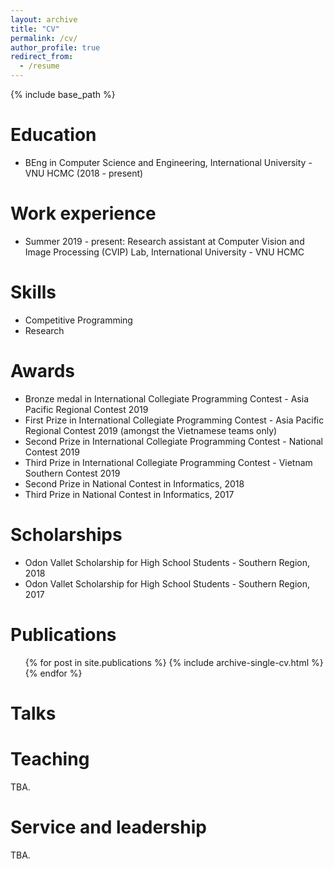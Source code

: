 ```yaml
---
layout: archive
title: "CV"
permalink: /cv/
author_profile: true
redirect_from:
  - /resume
---
```


{% include base_path %}

Education
======
* BEng in Computer Science and Engineering, International University - VNU HCMC (2018 - present)

Work experience
======
* Summer 2019 - present: Research assistant at Computer Vision and Image Processing (CVIP) Lab, International University - VNU HCMC
  
Skills
======
* Competitive Programming
* Research

Awards
======
* Bronze medal in International Collegiate Programming Contest - Asia Pacific Regional Contest 2019
* First Prize in International Collegiate Programming Contest - Asia Pacific Regional Contest 2019 (amongst the Vietnamese teams only)
* Second Prize in International Collegiate Programming Contest - National Contest 2019
* Third Prize in International Collegiate Programming Contest - Vietnam Southern Contest 2019
* Second Prize in National Contest in Informatics, 2018
* Third Prize in National Contest in Informatics, 2017

Scholarships
======
* Odon Vallet Scholarship for High School Students - Southern Region, 2018
* Odon Vallet Scholarship for High School Students - Southern Region, 2017

Publications
======
  <ul>{% for post in site.publications %}
    {% include archive-single-cv.html %}
  {% endfor %}</ul>
  
Talks
======
<!---  <ul>{% for post in site.talks %}
    {% include archive-single-talk-cv.html %}
  {% endfor %}</ul> --->
  
Teaching
======
TBA.
  <!--- <ul>{% for post in site.teaching %}
    {% include archive-single-cv.html %}
  {% endfor %}</ul> --->
  
Service and leadership
======
TBA.